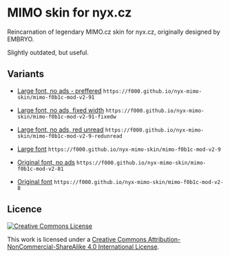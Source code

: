 # MIMO skin for nyx.cz

Reincarnation of legendary MIMO.cz skin for nyx.cz, originally designed by EMBRYO.

Slightly outdated, but useful.

## Variants

* [Large font, no ads - preffered](https://f000.github.io/nyx-mimo-skin/mimo-f0b1c-mod-v2-91/index.html) `https://f000.github.io/nyx-mimo-skin/mimo-f0b1c-mod-v2-91`
* [Large font, no ads, fixed width](https://f000.github.io/nyx-mimo-skin/mimo-f0b1c-mod-v2-91-fixedw/index.html) `https://f000.github.io/nyx-mimo-skin/mimo-f0b1c-mod-v2-91-fixedw`
* [Large font, no ads, red unread](https://f000.github.io/nyx-mimo-skin/mimo-f0b1c-mod-v2-9-redunread/index.html) `https://f000.github.io/nyx-mimo-skin/mimo-f0b1c-mod-v2-9-redunread`
* [Large font](https://f000.github.io/nyx-mimo-skin/mimo-f0b1c-mod-v2-9/index.html) `https://f000.github.io/nyx-mimo-skin/mimo-f0b1c-mod-v2-9`

* [Original font, no ads](https://f000.github.io/nyx-mimo-skin/mimo-f0b1c-mod-v2-81/index.html) `https://f000.github.io/nyx-mimo-skin/mimo-f0b1c-mod-v2-81`
* [Original font](https://f000.github.io/nyx-mimo-skin/mimo-f0b1c-mod-v2-8/index.html) `https://f000.github.io/nyx-mimo-skin/mimo-f0b1c-mod-v2-8`

## Licence
  
[<img alt="Creative Commons License" style="border-width:0" src="https://i.creativecommons.org/l/by-nc-sa/4.0/88x31.png" />](http://creativecommons.org/licenses/by-nc-sa/4.0/)

This work is licensed under a <a rel="license" href="http://creativecommons.org/licenses/by-nc-sa/4.0/">Creative Commons Attribution-NonCommercial-ShareAlike 4.0 International License</a>.
